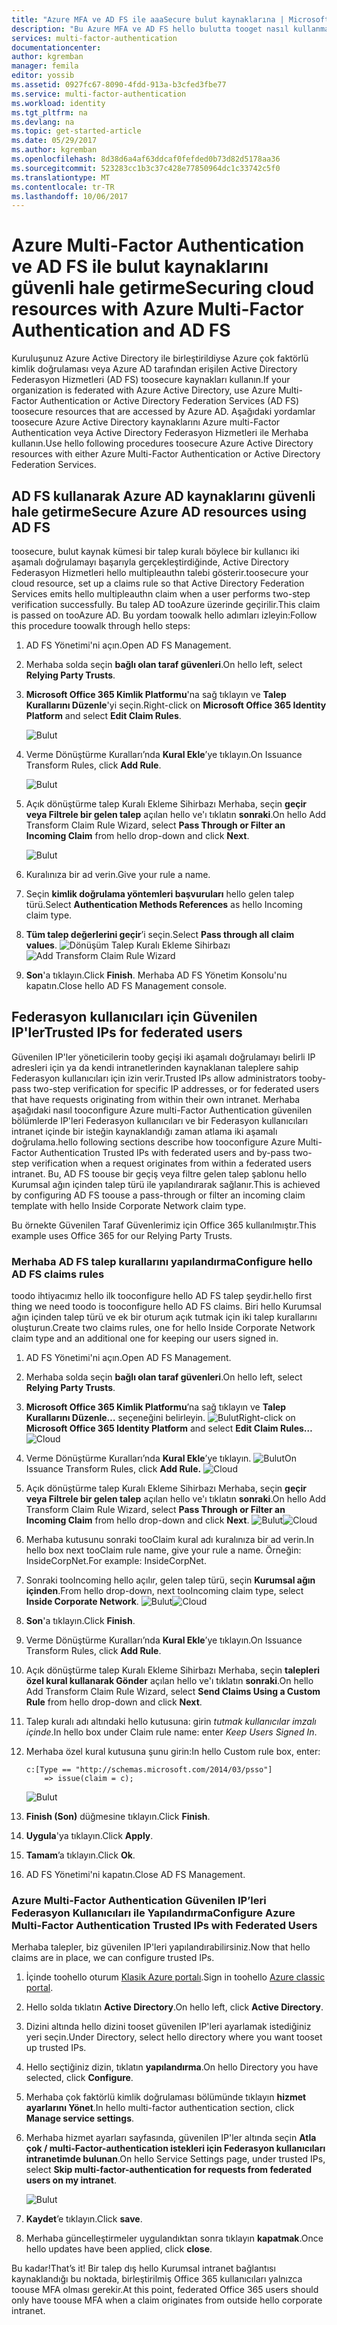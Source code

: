 ```yaml
---
title: "Azure MFA ve AD FS ile aaaSecure bulut kaynaklarına | Microsoft Docs"
description: "Bu Azure MFA ve AD FS hello bulutta tooget nasıl kullanmaya açıklayan hello Azure multi-Factor authentication sayfasıdır."
services: multi-factor-authentication
documentationcenter: 
author: kgremban
manager: femila
editor: yossib
ms.assetid: 0927fc67-8090-4fdd-913a-b3cfed3fbe77
ms.service: multi-factor-authentication
ms.workload: identity
ms.tgt_pltfrm: na
ms.devlang: na
ms.topic: get-started-article
ms.date: 05/29/2017
ms.author: kgremban
ms.openlocfilehash: 8d38d6a4af63ddcaf0fefded0b73d82d5178aa36
ms.sourcegitcommit: 523283cc1b3c37c428e77850964dc1c33742c5f0
ms.translationtype: MT
ms.contentlocale: tr-TR
ms.lasthandoff: 10/06/2017
---
```

# <a name="securing-cloud-resources-with-azure-multi-factor-authentication-and-ad-fs"></a><span data-ttu-id="5872e-103">Azure Multi-Factor Authentication ve AD FS ile bulut kaynaklarını güvenli hale getirme</span><span class="sxs-lookup"><span data-stu-id="5872e-103">Securing cloud resources with Azure Multi-Factor Authentication and AD FS</span></span>
<span data-ttu-id="5872e-104">Kuruluşunuz Azure Active Directory ile birleştirildiyse Azure çok faktörlü kimlik doğrulaması veya Azure AD tarafından erişilen Active Directory Federasyon Hizmetleri (AD FS) toosecure kaynakları kullanın.</span><span class="sxs-lookup"><span data-stu-id="5872e-104">If your organization is federated with Azure Active Directory, use Azure Multi-Factor Authentication or Active Directory Federation Services (AD FS) toosecure resources that are accessed by Azure AD.</span></span> <span data-ttu-id="5872e-105">Aşağıdaki yordamlar toosecure Azure Active Directory kaynaklarını Azure multi-Factor Authentication veya Active Directory Federasyon Hizmetleri ile Merhaba kullanın.</span><span class="sxs-lookup"><span data-stu-id="5872e-105">Use hello following procedures toosecure Azure Active Directory resources with either Azure Multi-Factor Authentication or Active Directory Federation Services.</span></span>

## <a name="secure-azure-ad-resources-using-ad-fs"></a><span data-ttu-id="5872e-106">AD FS kullanarak Azure AD kaynaklarını güvenli hale getirme</span><span class="sxs-lookup"><span data-stu-id="5872e-106">Secure Azure AD resources using AD FS</span></span>
<span data-ttu-id="5872e-107">toosecure, bulut kaynak kümesi bir talep kuralı böylece bir kullanıcı iki aşamalı doğrulamayı başarıyla gerçekleştirdiğinde, Active Directory Federasyon Hizmetleri hello multipleauthn talebi gösterir.</span><span class="sxs-lookup"><span data-stu-id="5872e-107">toosecure your cloud resource, set up a claims rule so that Active Directory Federation Services emits hello multipleauthn claim when a user performs two-step verification successfully.</span></span> <span data-ttu-id="5872e-108">Bu talep AD tooAzure üzerinde geçirilir.</span><span class="sxs-lookup"><span data-stu-id="5872e-108">This claim is passed on tooAzure AD.</span></span> <span data-ttu-id="5872e-109">Bu yordam toowalk hello adımları izleyin:</span><span class="sxs-lookup"><span data-stu-id="5872e-109">Follow this procedure toowalk through hello steps:</span></span>


1. <span data-ttu-id="5872e-110">AD FS Yönetimi'ni açın.</span><span class="sxs-lookup"><span data-stu-id="5872e-110">Open AD FS Management.</span></span>
2. <span data-ttu-id="5872e-111">Merhaba solda seçin **bağlı olan taraf güvenleri**.</span><span class="sxs-lookup"><span data-stu-id="5872e-111">On hello left, select **Relying Party Trusts**.</span></span>
3. <span data-ttu-id="5872e-112">**Microsoft Office 365 Kimlik Platformu**'na sağ tıklayın ve **Talep Kurallarını Düzenle**'yi seçin.</span><span class="sxs-lookup"><span data-stu-id="5872e-112">Right-click on **Microsoft Office 365 Identity Platform** and select **Edit Claim Rules**.</span></span>

   ![Bulut](./media/multi-factor-authentication-get-started-adfs-cloud/trustedip1.png)

4. <span data-ttu-id="5872e-114">Verme Dönüştürme Kuralları’nda **Kural Ekle**’ye tıklayın.</span><span class="sxs-lookup"><span data-stu-id="5872e-114">On Issuance Transform Rules, click **Add Rule**.</span></span>

   ![Bulut](./media/multi-factor-authentication-get-started-adfs-cloud/trustedip2.png)

5. <span data-ttu-id="5872e-116">Açık dönüştürme talep Kuralı Ekleme Sihirbazı Merhaba, seçin **geçir veya Filtrele bir gelen talep** açılan hello ve'ı tıklatın **sonraki**.</span><span class="sxs-lookup"><span data-stu-id="5872e-116">On hello Add Transform Claim Rule Wizard, select **Pass Through or Filter an Incoming Claim** from hello drop-down and click **Next**.</span></span>

   ![Bulut](./media/multi-factor-authentication-get-started-adfs-cloud/trustedip3.png)

6. <span data-ttu-id="5872e-118">Kuralınıza bir ad verin.</span><span class="sxs-lookup"><span data-stu-id="5872e-118">Give your rule a name.</span></span> 
7. <span data-ttu-id="5872e-119">Seçin **kimlik doğrulama yöntemleri başvuruları** hello gelen talep türü.</span><span class="sxs-lookup"><span data-stu-id="5872e-119">Select **Authentication Methods References** as hello Incoming claim type.</span></span>
8. <span data-ttu-id="5872e-120">**Tüm talep değerlerini geçir**’i seçin.</span><span class="sxs-lookup"><span data-stu-id="5872e-120">Select **Pass through all claim values**.</span></span>
    <span data-ttu-id="5872e-121">![Dönüşüm Talep Kuralı Ekleme Sihirbazı](./media/multi-factor-authentication-get-started-adfs-cloud/configurewizard.png)</span><span class="sxs-lookup"><span data-stu-id="5872e-121">![Add Transform Claim Rule Wizard](./media/multi-factor-authentication-get-started-adfs-cloud/configurewizard.png)</span></span>
9. <span data-ttu-id="5872e-122">**Son**'a tıklayın.</span><span class="sxs-lookup"><span data-stu-id="5872e-122">Click **Finish**.</span></span> <span data-ttu-id="5872e-123">Merhaba AD FS Yönetim Konsolu'nu kapatın.</span><span class="sxs-lookup"><span data-stu-id="5872e-123">Close hello AD FS Management console.</span></span>

## <a name="trusted-ips-for-federated-users"></a><span data-ttu-id="5872e-124">Federasyon kullanıcıları için Güvenilen IP'ler</span><span class="sxs-lookup"><span data-stu-id="5872e-124">Trusted IPs for federated users</span></span>
<span data-ttu-id="5872e-125">Güvenilen IP'ler yöneticilerin tooby geçişi iki aşamalı doğrulamayı belirli IP adresleri için ya da kendi intranetlerinden kaynaklanan taleplere sahip Federasyon kullanıcıları için izin verir.</span><span class="sxs-lookup"><span data-stu-id="5872e-125">Trusted IPs allow administrators tooby-pass two-step verification for specific IP addresses, or for federated users that have requests originating from within their own intranet.</span></span> <span data-ttu-id="5872e-126">Merhaba aşağıdaki nasıl tooconfigure Azure multi-Factor Authentication güvenilen bölümlerde IP'leri Federasyon kullanıcıları ve bir Federasyon kullanıcıları intranet içinde bir isteğin kaynaklandığı zaman atlama iki aşamalı doğrulama.</span><span class="sxs-lookup"><span data-stu-id="5872e-126">hello following sections describe how tooconfigure Azure Multi-Factor Authentication Trusted IPs with federated users and by-pass two-step verification when a request originates from within a federated users intranet.</span></span> <span data-ttu-id="5872e-127">Bu, AD FS toouse bir geçiş veya filtre gelen talep şablonu hello Kurumsal ağın içinden talep türü ile yapılandırarak sağlanır.</span><span class="sxs-lookup"><span data-stu-id="5872e-127">This is achieved by configuring AD FS toouse a pass-through or filter an incoming claim template with hello Inside Corporate Network claim type.</span></span>

<span data-ttu-id="5872e-128">Bu örnekte Güvenilen Taraf Güvenlerimiz için Office 365 kullanılmıştır.</span><span class="sxs-lookup"><span data-stu-id="5872e-128">This example uses Office 365 for our Relying Party Trusts.</span></span>

### <a name="configure-hello-ad-fs-claims-rules"></a><span data-ttu-id="5872e-129">Merhaba AD FS talep kurallarını yapılandırma</span><span class="sxs-lookup"><span data-stu-id="5872e-129">Configure hello AD FS claims rules</span></span>
<span data-ttu-id="5872e-130">toodo ihtiyacımız hello ilk tooconfigure hello AD FS talep şeydir.</span><span class="sxs-lookup"><span data-stu-id="5872e-130">hello first thing we need toodo is tooconfigure hello AD FS claims.</span></span> <span data-ttu-id="5872e-131">Biri hello Kurumsal ağın içinden talep türü ve ek bir oturum açık tutmak için iki talep kurallarını oluşturun.</span><span class="sxs-lookup"><span data-stu-id="5872e-131">Create two claims rules, one for hello Inside Corporate Network claim type and an additional one for keeping our users signed in.</span></span>

1. <span data-ttu-id="5872e-132">AD FS Yönetimi'ni açın.</span><span class="sxs-lookup"><span data-stu-id="5872e-132">Open AD FS Management.</span></span>
2. <span data-ttu-id="5872e-133">Merhaba solda seçin **bağlı olan taraf güvenleri**.</span><span class="sxs-lookup"><span data-stu-id="5872e-133">On hello left, select **Relying Party Trusts**.</span></span>
3. <span data-ttu-id="5872e-134">**Microsoft Office 365 Kimlik Platformu**’na sağ tıklayın ve **Talep Kurallarını Düzenle…** seçeneğini belirleyin.
   ![Bulut](./media/multi-factor-authentication-get-started-adfs-cloud/trustedip1.png)</span><span class="sxs-lookup"><span data-stu-id="5872e-134">Right-click on **Microsoft Office 365 Identity Platform** and select **Edit Claim Rules…**
![Cloud](./media/multi-factor-authentication-get-started-adfs-cloud/trustedip1.png)</span></span>
4. <span data-ttu-id="5872e-135">Verme Dönüştürme Kuralları’nda **Kural Ekle**’ye tıklayın.
   ![Bulut](./media/multi-factor-authentication-get-started-adfs-cloud/trustedip2.png)</span><span class="sxs-lookup"><span data-stu-id="5872e-135">On Issuance Transform Rules, click **Add Rule.**
![Cloud](./media/multi-factor-authentication-get-started-adfs-cloud/trustedip2.png)</span></span>
5. <span data-ttu-id="5872e-136">Açık dönüştürme talep Kuralı Ekleme Sihirbazı Merhaba, seçin **geçir veya Filtrele bir gelen talep** açılan hello ve'ı tıklatın **sonraki**.</span><span class="sxs-lookup"><span data-stu-id="5872e-136">On hello Add Transform Claim Rule Wizard, select **Pass Through or Filter an Incoming Claim** from hello drop-down and click **Next**.</span></span>
   <span data-ttu-id="5872e-137">![Bulut](./media/multi-factor-authentication-get-started-adfs-cloud/trustedip3.png)</span><span class="sxs-lookup"><span data-stu-id="5872e-137">![Cloud](./media/multi-factor-authentication-get-started-adfs-cloud/trustedip3.png)</span></span>
6. <span data-ttu-id="5872e-138">Merhaba kutusunu sonraki tooClaim kural adı kuralınıza bir ad verin.</span><span class="sxs-lookup"><span data-stu-id="5872e-138">In hello box next tooClaim rule name, give your rule a name.</span></span> <span data-ttu-id="5872e-139">Örneğin: InsideCorpNet.</span><span class="sxs-lookup"><span data-stu-id="5872e-139">For example: InsideCorpNet.</span></span>
7. <span data-ttu-id="5872e-140">Sonraki tooIncoming hello açılır, gelen talep türü, seçin **Kurumsal ağın içinden**.</span><span class="sxs-lookup"><span data-stu-id="5872e-140">From hello drop-down, next tooIncoming claim type, select **Inside Corporate Network**.</span></span>
   <span data-ttu-id="5872e-141">![Bulut](./media/multi-factor-authentication-get-started-adfs-cloud/trustedip4.png)</span><span class="sxs-lookup"><span data-stu-id="5872e-141">![Cloud](./media/multi-factor-authentication-get-started-adfs-cloud/trustedip4.png)</span></span>
8. <span data-ttu-id="5872e-142">**Son**'a tıklayın.</span><span class="sxs-lookup"><span data-stu-id="5872e-142">Click **Finish**.</span></span>
9. <span data-ttu-id="5872e-143">Verme Dönüştürme Kuralları’nda **Kural Ekle**’ye tıklayın.</span><span class="sxs-lookup"><span data-stu-id="5872e-143">On Issuance Transform Rules, click **Add Rule**.</span></span>
10. <span data-ttu-id="5872e-144">Açık dönüştürme talep Kuralı Ekleme Sihirbazı Merhaba, seçin **talepleri özel kural kullanarak Gönder** açılan hello ve'ı tıklatın **sonraki**.</span><span class="sxs-lookup"><span data-stu-id="5872e-144">On hello Add Transform Claim Rule Wizard, select **Send Claims Using a Custom Rule** from hello drop-down and click **Next**.</span></span>
11. <span data-ttu-id="5872e-145">Talep kuralı adı altındaki hello kutusuna: girin *tutmak kullanıcılar imzalı içinde*.</span><span class="sxs-lookup"><span data-stu-id="5872e-145">In hello box under Claim rule name: enter *Keep Users Signed In*.</span></span>
12. <span data-ttu-id="5872e-146">Merhaba özel kural kutusuna şunu girin:</span><span class="sxs-lookup"><span data-stu-id="5872e-146">In hello Custom rule box, enter:</span></span>

        c:[Type == "http://schemas.microsoft.com/2014/03/psso"]
            => issue(claim = c);
    ![Bulut](./media/multi-factor-authentication-get-started-adfs-cloud/trustedip5.png)
13. <span data-ttu-id="5872e-148">**Finish (Son)** düğmesine tıklayın.</span><span class="sxs-lookup"><span data-stu-id="5872e-148">Click **Finish**.</span></span>
14. <span data-ttu-id="5872e-149">**Uygula**'ya tıklayın.</span><span class="sxs-lookup"><span data-stu-id="5872e-149">Click **Apply**.</span></span>
15. <span data-ttu-id="5872e-150">**Tamam**’a tıklayın.</span><span class="sxs-lookup"><span data-stu-id="5872e-150">Click **Ok**.</span></span>
16. <span data-ttu-id="5872e-151">AD FS Yönetimi'ni kapatın.</span><span class="sxs-lookup"><span data-stu-id="5872e-151">Close AD FS Management.</span></span>

### <a name="configure-azure-multi-factor-authentication-trusted-ips-with-federated-users"></a><span data-ttu-id="5872e-152">Azure Multi-Factor Authentication Güvenilen IP’leri Federasyon Kullanıcıları ile Yapılandırma</span><span class="sxs-lookup"><span data-stu-id="5872e-152">Configure Azure Multi-Factor Authentication Trusted IPs with Federated Users</span></span>
<span data-ttu-id="5872e-153">Merhaba talepler, biz güvenilen IP'leri yapılandırabilirsiniz.</span><span class="sxs-lookup"><span data-stu-id="5872e-153">Now that hello claims are in place, we can configure trusted IPs.</span></span>

1. <span data-ttu-id="5872e-154">İçinde toohello oturum [Klasik Azure portalı](https://manage.windowsazure.com).</span><span class="sxs-lookup"><span data-stu-id="5872e-154">Sign in toohello [Azure classic portal](https://manage.windowsazure.com).</span></span>
2. <span data-ttu-id="5872e-155">Hello solda tıklatın **Active Directory**.</span><span class="sxs-lookup"><span data-stu-id="5872e-155">On hello left, click **Active Directory**.</span></span>
3. <span data-ttu-id="5872e-156">Dizini altında hello dizini tooset güvenilen IP'leri ayarlamak istediğiniz yeri seçin.</span><span class="sxs-lookup"><span data-stu-id="5872e-156">Under Directory, select hello directory where you want tooset up trusted IPs.</span></span>
4. <span data-ttu-id="5872e-157">Hello seçtiğiniz dizin, tıklatın **yapılandırma**.</span><span class="sxs-lookup"><span data-stu-id="5872e-157">On hello Directory you have selected, click **Configure**.</span></span>
5. <span data-ttu-id="5872e-158">Merhaba çok faktörlü kimlik doğrulaması bölümünde tıklayın **hizmet ayarlarını Yönet**.</span><span class="sxs-lookup"><span data-stu-id="5872e-158">In hello multi-factor authentication section, click **Manage service settings**.</span></span>
6. <span data-ttu-id="5872e-159">Merhaba hizmet ayarları sayfasında, güvenilen IP'ler altında seçin **Atla çok / multi-Factor-authentication istekleri için Federasyon kullanıcıları intranetimde bulunan**.</span><span class="sxs-lookup"><span data-stu-id="5872e-159">On hello Service Settings page, under trusted IPs, select **Skip multi-factor-authentication for requests from federated users on my intranet**.</span></span>  

   ![Bulut](./media/multi-factor-authentication-get-started-adfs-cloud/trustedip6.png)
   
7. <span data-ttu-id="5872e-161">**Kaydet**’e tıklayın.</span><span class="sxs-lookup"><span data-stu-id="5872e-161">Click **save**.</span></span>
8. <span data-ttu-id="5872e-162">Merhaba güncelleştirmeler uygulandıktan sonra tıklayın **kapatmak**.</span><span class="sxs-lookup"><span data-stu-id="5872e-162">Once hello updates have been applied, click **close**.</span></span>

<span data-ttu-id="5872e-163">Bu kadar!</span><span class="sxs-lookup"><span data-stu-id="5872e-163">That’s it!</span></span> <span data-ttu-id="5872e-164">Bir talep dış hello Kurumsal intranet bağlantısı kaynaklandığı bu noktada, birleştirilmiş Office 365 kullanıcıları yalnızca toouse MFA olması gerekir.</span><span class="sxs-lookup"><span data-stu-id="5872e-164">At this point, federated Office 365 users should only have toouse MFA when a claim originates from outside hello corporate intranet.</span></span>
